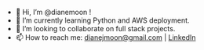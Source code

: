- 👋 Hi, I’m @dianemoon !
- 🌱 I’m currently learning Python and AWS deployment. 
- 💞 I’m looking to collaborate on full stack projects. 
- 📫 How to reach me: dianejmoon@gmail.com | <a href="https://linkedin.com/in/dianejmoon/">LinkedIn</a>

<!---
dianemoon/dianemoon is a ✨ special ✨ repository because its `README.md` (this file) appears on your GitHub profile.
You can click the Preview link to take a look at your changes.
--->

